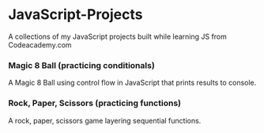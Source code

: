# JavaScript-Projects
A collections of my JavaScript projects built while learning JS from Codeacademy.com

### Magic 8 Ball (practicing conditionals)  
   A Magic 8 Ball using control flow in JavaScript that prints results to console.  

### Rock, Paper, Scissors (practicing functions)    
   A rock, paper, scissors game layering sequential functions.
